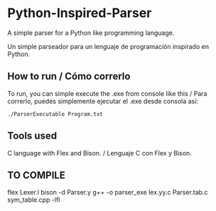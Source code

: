 # Python-Inspired-Parser
A simple parser for a Python like programming language.

Un simple parseador para un lenguaje de programación inspirado en Python.

## How to run / Cómo correrlo
To run, you can simple execute the .exe from console like this / Para correrlo, puedes simplemente ejecutar el .exe desde consola así:

`./ParserExecutable Program.txt`

## Tools used
C language with Flex and Bison. / Lenguaje C con Flex y Bison.

## TO COMPILE

flex Lexer.l
bison -d Parser.y
g++ -o parser_exe lex.yy.c Parser.tab.c sym_table.cpp -lfl
